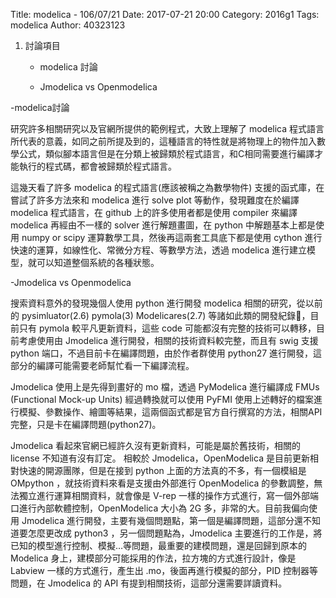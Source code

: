 Title: modelica - 106/07/21
Date: 2017-07-21 20:00
Category: 2016g1
Tags: modelica
Author: 40323123

1. 討論項目
    
    * modelica 討論
    
    * Jmodelica vs Openmodelica

<!-- PELICAN_END_SUMMARY -->

-modelica討論

研究許多相關研究以及官網所提供的範例程式，大致上理解了 modelica 程式語言所代表的意義，如同之前所提及到的，這種語言的特性就是將物理上的物件加入數學公式，類似腳本語言但是在分類上被歸類於程式語言，和C相同需要進行編譯才能執行的程式碼，都會被歸類於程式語言。

這幾天看了許多 modelica 的程式語言(應該被稱之為數學物件) 支援的函式庫，在嘗試了許多方法來和 modelica 進行 solve plot 等動作，發現難度在於編譯 modelica 程式語言，在 github 上的許多使用者都是使用 compiler 來編譯 modelica 再經由不一樣的 solver 進行解題畫圖，在 python 中解題基本上都是使用 numpy or scipy 運算數學工具，然後再這兩套工具底下都是使用 cython 進行快速的運算，如線性化、常微分方程、等數學方法，透過 modelica 進行建立模型，就可以知道整個系統的各種狀態。

-Jmodelica vs Openmodelica

搜索資料意外的發現幾個人使用 python 進行開發 modelica 相關的研究，從以前的 pysimluator(2.6)  pymola(3) Modelicares(2.7) 等諸如此類的開發紀錄，目前只有 pymola 較平凡更新資料，這些 code 可能都沒有完整的技術可以轉移，目前考慮使用由 Jmodelica 進行開發，相關的技術資料較完整，而且有 swig 支援 python 端口，不過目前卡在編譯問題，由於作者群使用 python27 進行開發，這部分的編譯可能需要老師幫忙看一下編譯流程。
 
 Jmodelica 使用上是先得到畫好的 mo 檔，透過 PyModelica 進行編譯成 FMUs (Functional Mock-up Units) 經過轉換就可以使用 PyFMI 使用上述轉好的檔案進行模擬、參數操作、繪圖等結果，這兩個函式都是官方自行撰寫的方法，相關API完整，只是卡在編譯問題(python27)。
 
 Jmodelica 看起來官網已經許久沒有更新資料，可能是屬於舊技術，相關的 license 不知道有沒有訂定。 相較於 Jmodelica，OpenModelica 是目前更新相對快速的開源團隊，但是在接到 python 上面的方法真的不多，有一個模組是 OMpython ，就技術資料來看是支援由外部進行 OpenModelica 的參數調整，無法獨立進行運算相關資料，就會像是 V-rep 一樣的操作方式進行，寫一個外部端口進行內部軟體控制，OpenModelica 大小為 2G 多，非常的大。目前我偏向使用 Jmodelica 進行開發，主要有幾個問題點，第一個是編譯問題，這部分還不知道要怎麼更改成 python3 ，另一個問題點為，Jmodelica 主要進行的工作是，將已知的模型進行控制、模擬…等問題，最重要的建模問題，還是回歸到原本的 Modelica 身上，建模部分可能採用的作法，拉方塊的方式進行設計，像是 Labview 一樣的方式進行，產生出 .mo，後面再進行模擬的部分，PID 控制器等問題，在 Jmodelica 的 API 有提到相關技術，這部分還需要詳讀資料。
 